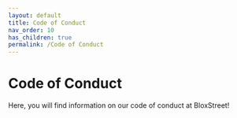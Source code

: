 ```yaml
---
layout: default
title: Code of Conduct
nav_order: 10
has_children: true
permalink: /Code of Conduct 
---
```



# Code of Conduct
Here, you will find information on our code of conduct at BloxStreet!
